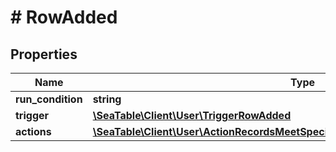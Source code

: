 # # RowAdded

## Properties

Name | Type | Description | Notes
------------ | ------------- | ------------- | -------------
**run_condition** | **string** |  | [optional]
**trigger** | [**\SeaTable\Client\User\TriggerRowAdded**](TriggerRowAdded.md) |  | [optional]
**actions** | [**\SeaTable\Client\User\ActionRecordsMeetSpecificConditionsAfterModificationInner[]**](ActionRecordsMeetSpecificConditionsAfterModificationInner.md) |  | [optional]

